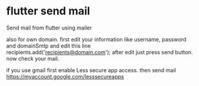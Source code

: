 # flutter send mail
Send mail from flutter using mailer

also for own domain.
first edit your information like username, password and domainSmtp and edit this line recipients.add('recipients@domain.com');
after edit just press send button. now check your mail.

if you use gmail first enable Less secure app access. then send mail
https://myaccount.google.com/lesssecureapps
